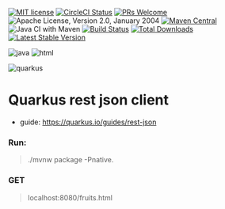 [![MIT license](https://img.shields.io/badge/license-MIT-blue.svg)](https://github.com/facebook/react/blob/master/LICENSE) 
[![CircleCI Status](https://circleci.com/gh/facebook/react.svg?style=shield&circle-token=:circle-token)](https://circleci.com/gh/facebook/react) 
[![PRs Welcome](https://img.shields.io/badge/PRs-welcome-brightgreen.svg)](https://reactjs.org/docs/how-to-contribute.html#your-first-pull-request)
![Apache License, Version 2.0, January 2004](https://img.shields.io/github/license/apache/maven.svg?label=License)
[![Maven Central](https://img.shields.io/maven-central/v/org.apache.maven/apache-maven.svg?label=Maven%20Central)](https://search.maven.org/#search%7Cgav%7C1%7Cg%3A%22org.apache.maven%22%20AND%20a%3A%22apache-maven%22)
![Java CI with Maven](https://github.com/dansotirakis/SpringDeploy/workflows/Java%20CI%20with%20Maven/badge.svg)
[![Build Status](https://travis-ci.org/laravel/framework.svg)](https://travis-ci.org/laravel/framework)
[![Total Downloads](https://poser.pugx.org/laravel/framework/d/total.svg)](https://packagist.org/packages/laravel/framework)
[![Latest Stable Version](https://poser.pugx.org/laravel/framework/v/stable.svg)](https://packagist.org/packages/laravel/framework)

![java](https://image.flaticon.com/icons/png/128/919/919854.png)
![html](https://pm1.narvii.com/6448/187f5a97330b2024c07067a0d709233358b5f0ce_128.jpg)

![quarkus](https://redhat.gallerycdn.vsassets.io/extensions/redhat/vscode-quarkus/1.6.0/1594316403840/Microsoft.VisualStudio.Services.Icons.Default)

# Quarkus rest json client
- guide: https://quarkus.io/guides/rest-json


### Run:
>./mvnw package -Pnative.

### GET

>localhost:8080/fruits.html
